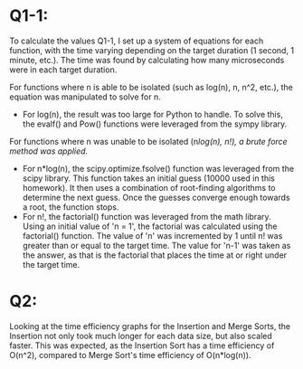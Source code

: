 # Q1-1:

To calculate the values Q1-1, I set up a system of equations for each function, with the time varying depending on the target duration (1 second, 1 minute, etc.). The time was found by calculating how many microseconds were in each target duration.

For functions where n is able to be isolated (such as log(n), n, n^2, etc.), the equation was manipulated to solve for n.

- For log(n), the result was too large for Python to handle. To solve this, the evalf() and Pow() functions were leveraged from the sympy library.

For functions where n was unable to be isolated (n*log(n), n!), a brute force method was applied.*

* For n*log(n), the scipy.optimize.fsolve() function was leveraged from the scipy library. This function takes an initial guess (10000 used in this homework). It then uses a combination of root-finding algorithms to determine the next guess. Once the guesses converge enough towards a root, the function stops.
* For n!, the factorial() function was leveraged from the math library. Using an initial value of 'n = 1', the factorial was calculated using the factorial() function. The value of 'n' was incremented by 1 until n! was greater than or equal to the target time. The value for 'n-1' was taken as the answer, as that is the factorial that places the time at or right under the target time.

# Q2:

Looking at the time efficiency graphs for the Insertion and Merge Sorts, the Insertion not only took much longer for each data size, but also scaled faster. This was expected, as the Insertion Sort has a time efficiency of O(n^2), compared to Merge Sort's time efficiency of O(n*log(n)).
